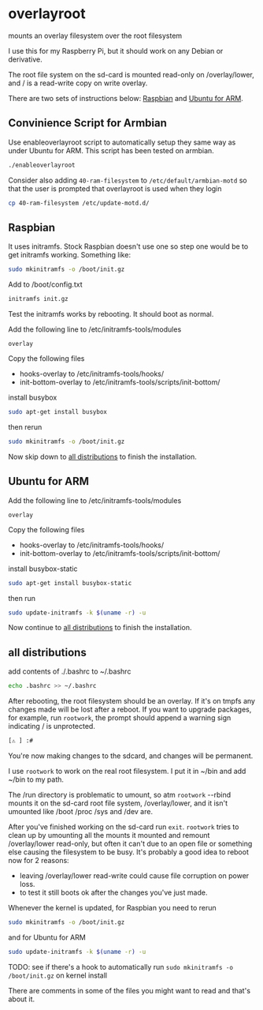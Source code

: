 # overlayroot
mounts an overlay filesystem over the root filesystem

I use this for my Raspberry Pi, but it should work on any Debian or derivative.

The root file system on the sd-card is mounted read-only on /overlay/lower, and / is a
read-write copy on write overlay.

There are two sets of instructions below: [Raspbian](#raspbian) and [Ubuntu for ARM](#ubuntu-for-arm).

## Convinience Script for Armbian

Use enableoverlayroot script to automatically setup they same way as under Ubuntu for ARM.
This script has been tested on armbian.
```bash
./enableoverlayroot
```

Consider also adding `40-ram-filesystem` to `/etc/default/armbian-motd` so that the user is prompted that overlayroot is used when they login
```bash
cp 40-ram-filesystem /etc/update-motd.d/
```

## Raspbian

It uses initramfs. Stock Raspbian doesn't use one so step one would be to get initramfs working. 
Something like:

```bash
sudo mkinitramfs -o /boot/init.gz
```

Add to /boot/config.txt
```bash
initramfs init.gz
```

Test the initramfs works by rebooting. It should boot as normal.

Add the following line to /etc/initramfs-tools/modules
```
overlay
```

Copy the following files
- hooks-overlay to /etc/initramfs-tools/hooks/
- init-bottom-overlay to /etc/initramfs-tools/scripts/init-bottom/

install busybox
```bash
sudo apt-get install busybox
```

then rerun

```bash
sudo mkinitramfs -o /boot/init.gz
```
Now skip down to [all distributions](#all-distributions) to finish the installation.

## Ubuntu for ARM

Add the following line to /etc/initramfs-tools/modules
```
overlay
```

Copy the following files
- hooks-overlay to /etc/initramfs-tools/hooks/
- init-bottom-overlay to /etc/initramfs-tools/scripts/init-bottom/

install busybox-static
```bash
sudo apt-get install busybox-static
```

then run

```bash
sudo update-initramfs -k $(uname -r) -u
```

Now continue to [all distributions](#all-distributions) to finish the installation.

## all distributions

add contents of ./.bashrc to ~/.bashrc

```bash
echo .bashrc >> ~/.bashrc
```

After rebooting, the root filesystem should be an overlay. If it's on tmpfs any changes 
made will be lost after a reboot. If you want to upgrade packages, for example,
run `rootwork`, the prompt should append a warning sign indicating / is unprotected.
```bash
[⚠️ ] :#
```

You're now making changes to the sdcard, and changes will be permanent.

I use `rootwork` to work on the real root filesystem.
I put it in ~/bin and add ~/bin to my path.

The /run directory is problematic to umount, so atm `rootwork` --rbind mounts it
on the sd-card root file system, /overlay/lower, and it isn't umounted like /boot 
/proc /sys and /dev are.

After you've finished working on the sd-card run `exit`. `rootwork` tries to clean up 
by umounting all the mounts it mounted and remount /overlay/lower read-only, but 
often it can't due to an open file or something else causing the filesystem to be busy.
It's probably a good idea to reboot now for 2 reasons:
 
- leaving /overlay/lower read-write could cause file corruption on power loss. 
- to test it still boots ok after the changes you've just made.

Whenever the kernel is updated, for Raspbian you need to rerun 

```bash
sudo mkinitramfs -o /boot/init.gz
```

and for Ubuntu for ARM

```bash
sudo update-initramfs -k $(uname -r) -u
```

TODO: see if there's a hook to automatically run `sudo mkinitramfs -o /boot/init.gz` 
on kernel install

There are comments in some of the files you might want to read
and that's about it.
